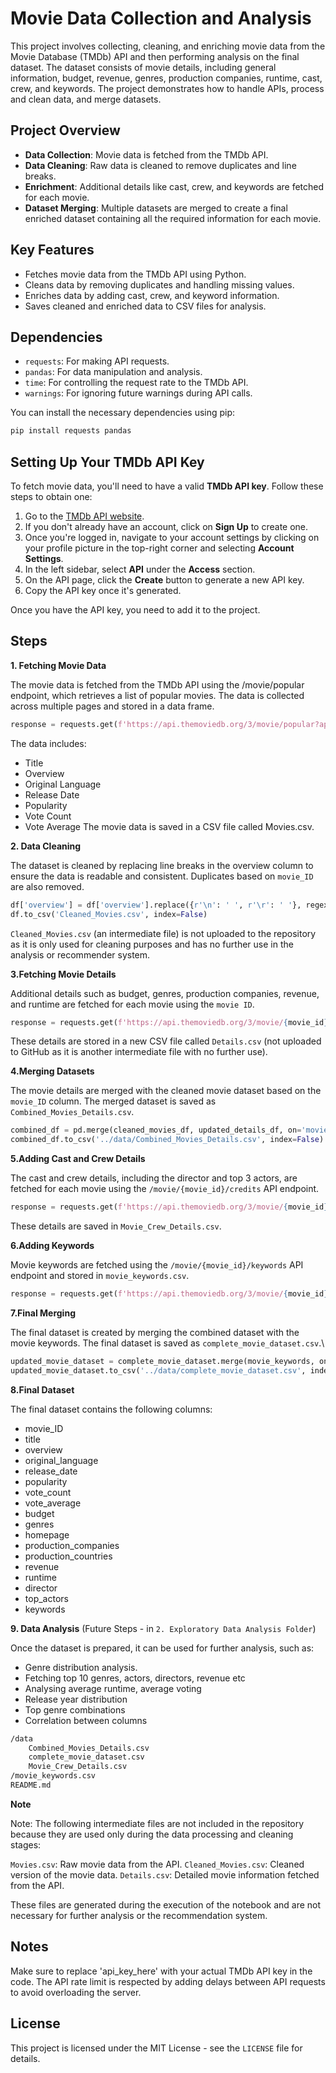 # Movie Data Collection and Analysis

This project involves collecting, cleaning, and enriching movie data from the Movie Database (TMDb) API and then performing analysis on the final dataset. The dataset consists of movie details, including general information, budget, revenue, genres, production companies, runtime, cast, crew, and keywords. The project demonstrates how to handle APIs, process and clean data, and merge datasets.

## Project Overview

- **Data Collection**: Movie data is fetched from the TMDb API.
- **Data Cleaning**: Raw data is cleaned to remove duplicates and line breaks.
- **Enrichment**: Additional details like cast, crew, and keywords are fetched for each movie.
- **Dataset Merging**: Multiple datasets are merged to create a final enriched dataset containing all the required information for each movie.

## Key Features

- Fetches movie data from the TMDb API using Python.
- Cleans data by removing duplicates and handling missing values.
- Enriches data by adding cast, crew, and keyword information.
- Saves cleaned and enriched data to CSV files for analysis.

## Dependencies

- `requests`: For making API requests.
- `pandas`: For data manipulation and analysis.
- `time`: For controlling the request rate to the TMDb API.
- `warnings`: For ignoring future warnings during API calls.

You can install the necessary dependencies using pip:

```bash
pip install requests pandas
```

## Setting Up Your TMDb API Key

To fetch movie data, you'll need to have a valid **TMDb API key**. Follow these steps to obtain one:

1. Go to the [TMDb API website](https://www.themoviedb.org/documentation/api).
2. If you don't already have an account, click on **Sign Up** to create one.
3. Once you're logged in, navigate to your account settings by clicking on your profile picture in the top-right corner and selecting **Account Settings**.
4. In the left sidebar, select **API** under the **Access** section.
5. On the API page, click the **Create** button to generate a new API key.
6. Copy the API key once it's generated.

Once you have the API key, you need to add it to the project.

## Steps
**1. Fetching Movie Data**

The movie data is fetched from the TMDb API using the /movie/popular endpoint, which retrieves a list of popular movies. The data is collected across multiple pages and stored in a data frame.

```python
response = requests.get(f'https://api.themoviedb.org/3/movie/popular?api_key={api_key}&language=en-US&page={j}').json()
```

The data includes:

- Title
- Overview
- Original Language
- Release Date
- Popularity
- Vote Count
- Vote Average
The movie data is saved in a CSV file called Movies.csv.

**2. Data Cleaning**

The dataset is cleaned by replacing line breaks in the overview column to ensure the data is readable and consistent. Duplicates based on `movie_ID` are also removed.
```python
df['overview'] = df['overview'].replace({r'\n': ' ', r'\r': ' '}, regex=True)
df.to_csv('Cleaned_Movies.csv', index=False)
```
`Cleaned_Movies.csv` (an intermediate file) is not uploaded to the repository as it is only used for cleaning purposes and has no further use in the analysis or recommender system.

**3.Fetching Movie Details**

Additional details such as budget, genres, production companies, revenue, and runtime are fetched for each movie using the `movie ID`.
```python
response = requests.get(f'https://api.themoviedb.org/3/movie/{movie_id}?api_key={api_key}').json()
```
These details are stored in a new CSV file called `Details.csv` (not uploaded to GitHub as it is another intermediate file with no further use).


**4.Merging Datasets**

The movie details are merged with the cleaned movie dataset based on the ``movie_ID`` column. The merged dataset is saved as `Combined_Movies_Details.csv`.
```python
combined_df = pd.merge(cleaned_movies_df, updated_details_df, on='movie_ID', how='left')
combined_df.to_csv('../data/Combined_Movies_Details.csv', index=False)
```

**5.Adding Cast and Crew Details**

The cast and crew details, including the director and top 3 actors, are fetched for each movie using the `/movie/{movie_id}/credits` API endpoint.
```python
response = requests.get(f'https://api.themoviedb.org/3/movie/{movie_id}/credits?api_key={api_key}').json()
```
These details are saved in `Movie_Crew_Details.csv`.

**6.Adding Keywords**

Movie keywords are fetched using the `/movie/{movie_id}/keywords` API endpoint and stored in `movie_keywords.csv`.
```python
response = requests.get(f'https://api.themoviedb.org/3/movie/{movie_id}/keywords?api_key={api_key}&language=en-US').json()
```

**7.Final Merging**

The final dataset is created by merging the combined dataset with the movie keywords. The final dataset is saved as `complete_movie_dataset.csv`.\

```python
updated_movie_dataset = complete_movie_dataset.merge(movie_keywords, on='movie_ID', how='left')
updated_movie_dataset.to_csv('../data/complete_movie_dataset.csv', index=False)
```
**8.Final Dataset**

The final dataset contains the following columns:
- movie_ID
- title
- overview
- original_language
- release_date
- popularity
- vote_count
- vote_average
- budget
- genres
- homepage
- production_companies
- production_countries
- revenue
- runtime
- director
- top_actors
- keywords

**9. Data Analysis** (Future Steps - in `2. Exploratory Data Analysis Folder`)

Once the dataset is prepared, it can be used for further analysis, such as:

- Genre distribution analysis.
- Fetching top 10 genres, actors, directors, revenue etc
- Analysing average runtime, average voting
- Release year distribution
- Top genre combinations
- Correlation between columns

```bash
/data
    Combined_Movies_Details.csv
    complete_movie_dataset.csv
    Movie_Crew_Details.csv
/movie_keywords.csv
README.md

```
**Note**

Note: The following intermediate files are not included in the repository because they are used only during the data processing and cleaning stages:

`Movies.csv`: Raw movie data from the API.
`Cleaned_Movies.csv`: Cleaned version of the movie data.
`Details.csv`: Detailed movie information fetched from the API.

These files are generated during the execution of the notebook and are not necessary for further analysis or the recommendation system.


## Notes

Make sure to replace 'api_key_here' with your actual TMDb API key in the code.
The API rate limit is respected by adding delays between API requests to avoid overloading the server.

## License

This project is licensed under the MIT License - see the `LICENSE` file for details.











































